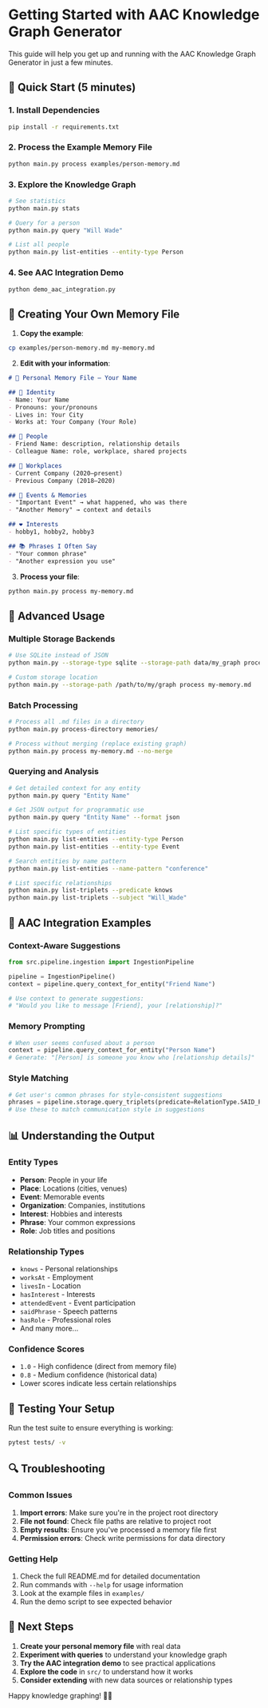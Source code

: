 # Getting Started with AAC Knowledge Graph Generator

This guide will help you get up and running with the AAC Knowledge Graph Generator in just a few minutes.

## 🚀 Quick Start (5 minutes)

### 1. Install Dependencies
```bash
pip install -r requirements.txt
```

### 2. Process the Example Memory File
```bash
python main.py process examples/person-memory.md
```

### 3. Explore the Knowledge Graph
```bash
# See statistics
python main.py stats

# Query for a person
python main.py query "Will Wade"

# List all people
python main.py list-entities --entity-type Person
```

### 4. See AAC Integration Demo
```bash
python demo_aac_integration.py
```

## 📝 Creating Your Own Memory File

1. **Copy the example**:
```bash
cp examples/person-memory.md my-memory.md
```

2. **Edit with your information**:
```markdown
# 📘 Personal Memory File – Your Name

## 🧑 Identity
- Name: Your Name
- Pronouns: your/pronouns
- Lives in: Your City
- Works at: Your Company (Your Role)

## 👥 People
- Friend Name: description, relationship details
- Colleague Name: role, workplace, shared projects

## 🏢 Workplaces
- Current Company (2020–present)
- Previous Company (2018–2020)

## 💬 Events & Memories
- "Important Event" → what happened, who was there
- "Another Memory" → context and details

## ❤️ Interests
- hobby1, hobby2, hobby3

## 📚 Phrases I Often Say
- "Your common phrase"
- "Another expression you use"
```

3. **Process your file**:
```bash
python main.py process my-memory.md
```

## 🔧 Advanced Usage

### Multiple Storage Backends
```bash
# Use SQLite instead of JSON
python main.py --storage-type sqlite --storage-path data/my_graph process my-memory.md

# Custom storage location
python main.py --storage-path /path/to/my/graph process my-memory.md
```

### Batch Processing
```bash
# Process all .md files in a directory
python main.py process-directory memories/

# Process without merging (replace existing graph)
python main.py process my-memory.md --no-merge
```

### Querying and Analysis
```bash
# Get detailed context for any entity
python main.py query "Entity Name"

# Get JSON output for programmatic use
python main.py query "Entity Name" --format json

# List specific types of entities
python main.py list-entities --entity-type Person
python main.py list-entities --entity-type Event

# Search entities by name pattern
python main.py list-entities --name-pattern "conference"

# List specific relationships
python main.py list-triplets --predicate knows
python main.py list-triplets --subject "Will_Wade"
```

## 🎯 AAC Integration Examples

### Context-Aware Suggestions
```python
from src.pipeline.ingestion import IngestionPipeline

pipeline = IngestionPipeline()
context = pipeline.query_context_for_entity("Friend Name")

# Use context to generate suggestions:
# "Would you like to message [Friend], your [relationship]?"
```

### Memory Prompting
```python
# When user seems confused about a person
context = pipeline.query_context_for_entity("Person Name")
# Generate: "[Person] is someone you know who [relationship details]"
```

### Style Matching
```python
# Get user's common phrases for style-consistent suggestions
phrases = pipeline.storage.query_triplets(predicate=RelationType.SAID_PHRASE)
# Use these to match communication style in suggestions
```

## 📊 Understanding the Output

### Entity Types
- **Person**: People in your life
- **Place**: Locations (cities, venues)
- **Event**: Memorable events
- **Organization**: Companies, institutions
- **Interest**: Hobbies and interests
- **Phrase**: Your common expressions
- **Role**: Job titles and positions

### Relationship Types
- `knows` - Personal relationships
- `worksAt` - Employment
- `livesIn` - Location
- `hasInterest` - Interests
- `attendedEvent` - Event participation
- `saidPhrase` - Speech patterns
- `hasRole` - Professional roles
- And many more...

### Confidence Scores
- `1.0` - High confidence (direct from memory file)
- `0.8` - Medium confidence (historical data)
- Lower scores indicate less certain relationships

## 🧪 Testing Your Setup

Run the test suite to ensure everything is working:
```bash
pytest tests/ -v
```

## 🔍 Troubleshooting

### Common Issues

1. **Import errors**: Make sure you're in the project root directory
2. **File not found**: Check file paths are relative to project root
3. **Empty results**: Ensure you've processed a memory file first
4. **Permission errors**: Check write permissions for data directory

### Getting Help

1. Check the full README.md for detailed documentation
2. Run commands with `--help` for usage information
3. Look at the example files in `examples/`
4. Run the demo script to see expected behavior

## 🎉 Next Steps

1. **Create your personal memory file** with real data
2. **Experiment with queries** to understand your knowledge graph
3. **Try the AAC integration demo** to see practical applications
4. **Explore the code** in `src/` to understand how it works
5. **Consider extending** with new data sources or relationship types

Happy knowledge graphing! 🧠✨
